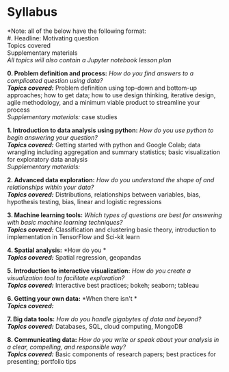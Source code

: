 # Syllabus 
*Note: all of the below have the following format:  
#. Headline: Motivating question  
Topics covered  
Supplementary materials  
*All topics will also contain a Jupyter notebook lesson plan*

**0. Problem definition and process:** *How do you find answers to a complicated question using data?*  
__*Topics covered:*__ Problem definition using top-down and bottom-up approaches; how to get data; how to use design thinking, iterative design, agile methodology, and a minimum viable product to streamline your process  
_*Supplementary materials:*_ case studies  
  
**1. Introduction to data analysis using python:** *How do you use python to begin answering your question?*  
__*Topics covered:*__ Getting started with python and Google Colab; data wrangling including aggregation and summary statistics; basic visualization for exploratory data analysis  
*Supplementary materials:*   
  
**2. Advanced data exploration:** *How do you understand the shape of and relationships within your data?*  
__*Topics covered:*__ Distributions, relationships between variables, bias, hypothesis testing, bias, linear and logistic regressions  
  
**3. Machine learning tools:** *Which types of questions are best for answering with basic machine learning techniques?*  
__*Topics covered:*__ Classification and clustering basic theory, introduction to implementation in TensorFlow and Sci-kit learn  
  
**4. Spatial analysis:** *How do you *  
__*Topics covered:*__ Spatial regression, geopandas  
  
**5. Introduction to interactive visualization:** *How do you create a visualization tool to facilitate exploration?*  
__*Topics covered:*__ Interactive best practices; bokeh; seaborn; tableau  
  
**6. Getting your own data:** *When there isn't *  
__*Topics covered:*__  
  
**7. Big data tools:** *How do you handle gigabytes of data and beyond?*  
__*Topics covered:*__ Databases, SQL, cloud computing, MongoDB  
  
**8. Communicating data:** *How do you write or speak about your analysis in a clear, compelling, and responsible way?*  
__*Topics covered:*__ Basic components of research papers; best practices for presenting; portfolio tips  
  
